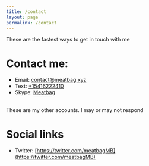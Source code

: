 ```yaml
---
title: /contact
layout: page
permalink: /contact
---
```

These are the fastest ways to get in touch with me
# Contact me:
- Email: [contact@meatbag.xyz](mailto:contact@meatbag.xyz)
- Text: [+15416222410](sms:+15416222410)
- Skype: [Meatbag](skype:live:.cid.d59a8673cffca71b?chat)

\
These are my other accounts. I may or may not respond
# Social links
- Twitter: [https://twitter.com/meatbagMB](https://twitter.com/meatbagMB)
